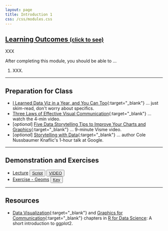 ```yaml
---
layout: page
title: Introduction 1
css: /css/modules.css
---
```


<div class="panel-group-ILOs">
  <div class="panel panel-default">
    <div class="panel-heading">
      <h2 class="panel-title">
        <a data-toggle="collapse" href="#ILOs">Learning Outcomes <small>(click to see)</small></a>
      </h2>
    </div>
    <div id="ILOs" class="panel-collapse collapse">
      <div class="panel-body">
XXX
<p>After completing this module, you should be able to ...</p>

<ol>
  <li>XXX.</li>
</ol>
      </div>
    </div>
  </div>
</div>

----

## Preparation for Class

* [I Learned Data Viz in a Year, and You Can Too](https://medium.com/nightingale/i-learned-data-viz-in-a-year-and-you-can-too-2b610d25946e){:target="_blank"} ... just skim-read, don't worry about specifics.
* [Three Laws of Effective Visual Communication](https://graphicsprinciples.github.io/threelaws.html){:target="_blank"} ... watch the 4-min video.
* [*optional*] [Five Data Storytelling Tips to Improve Your Charts and Graphics](https://youtu.be/4pymfPHQ6SA){:target="_blank"} ... 9-minute Visme video.
* [*optional*] [Storytelling with Data](https://youtu.be/8EMW7io4rSI){:target="_blank"} ... author Cole Nussbaumer Knaflic's 1-hour talk at Google.

----

## Demonstration and Exercises

<ul>
  <li><a href="Intro1/Lecture_Intro_ggplot2.html">Lecture</a> <button type="button" class="btn btn-light btn-sm btn-space"><a href="Intro1/Lecture_Intro_ggplot2_DHO.R">Script</a></button>  <button type="button" class="btn btn-secondary btn-sm btn-space"><a href="https://youtu.be/suDDJ-o4aCM" target="_blank">VIDEO</a></button></li>
  <li><a href="Intro1/CE_Geoms.html">Exercise - Geoms</a> <button type="button" class="btn btn-light btn-sm btn-space"><a href="Intro1/CE_Geoms.R">Key</a></button></li>
</ul>

----

## Resources

* [Data Visualization](https://r4ds.had.co.nz/data-visualisation.html){:target="_blank"} and [Graphics for Communication](https://r4ds.had.co.nz/graphics-for-communication.html){:target="_blank"} chapters in [R for Data Science](https://r4ds.had.co.nz/index.html): A short introduction to ggplot2.
